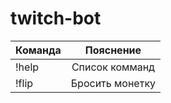 # twitch-bot

| Команда     | Пояснение           |
| ----------- |:-------------------:|
| !help       | Список комманд      |
| !flip       | Бросить монетку     |
